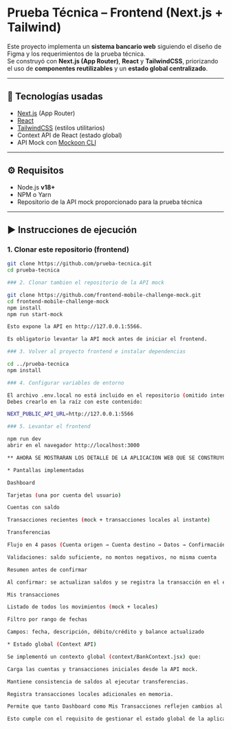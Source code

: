 # Prueba Técnica – Frontend (Next.js + Tailwind)

Este proyecto implementa un **sistema bancario web** siguiendo el diseño de Figma y los requerimientos de la prueba técnica.  
Se construyó con **Next.js (App Router)**, **React** y **TailwindCSS**, priorizando el uso de **componentes reutilizables** y un **estado global centralizado**.

---

## 🚀 Tecnologías usadas
- [Next.js](https://nextjs.org/) (App Router)
- [React](https://react.dev/)
- [TailwindCSS](https://tailwindcss.com/) (estilos utilitarios)
- Context API de React (estado global)
- API Mock con [Mockoon CLI](https://mockoon.com/)

---

## ⚙️ Requisitos
- Node.js **v18+**
- NPM o Yarn
- Repositorio de la API mock proporcionado para la prueba técnica

---

## ▶️ Instrucciones de ejecución

### 1. Clonar este repositorio (frontend)
```bash
git clone https://github.com/prueba-tecnica.git
cd prueba-tecnica

### 2. Clonar tambien el repositorio de la API mock

git clone https://github.com/frontend-mobile-challenge-mock.git
cd frontend-mobile-challenge-mock
npm install
npm run start-mock

Esto expone la API en http://127.0.0.1:5566.

Es obligatorio levantar la API mock antes de iniciar el frontend.

### 3. Volver al proyecto frontend e instalar dependencias

cd ../prueba-tecnica
npm install

### 4. Configurar variables de entorno

El archivo .env.local no está incluido en el repositorio (omitido intencionalmente).
Debes crearlo en la raíz con este contenido:

NEXT_PUBLIC_API_URL=http://127.0.0.1:5566

### 5. Levantar el frontend

npm run dev
abrir en el navegador http://localhost:3000

** AHORA SE MOSTRARAN LOS DETALLE DE LA APLICACION WEB QUE SE CONSTRUYO **

* Pantallas implementadas

Dashboard

Tarjetas (una por cuenta del usuario)

Cuentas con saldo

Transacciones recientes (mock + transacciones locales al instante)

Transferencias

Flujo en 4 pasos (Cuenta origen → Cuenta destino → Datos → Confirmación)

Validaciones: saldo suficiente, no montos negativos, no misma cuenta

Resumen antes de confirmar

Al confirmar: se actualizan saldos y se registra la transacción en el estado global

Mis transacciones

Listado de todos los movimientos (mock + locales)

Filtro por rango de fechas

Campos: fecha, descripción, débito/crédito y balance actualizado

* Estado global (Context API)

Se implementó un contexto global (context/BankContext.jsx) que:

Carga las cuentas y transacciones iniciales desde la API mock.

Mantiene consistencia de saldos al ejecutar transferencias.

Registra transacciones locales adicionales en memoria.

Permite que tanto Dashboard como Mis Transacciones reflejen cambios al instante.

Esto cumple con el requisito de gestionar el estado global de la aplicación.

